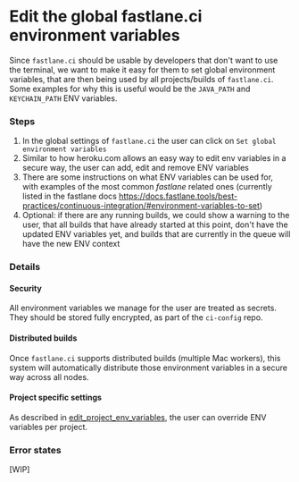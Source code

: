 # Edit the global fastlane.ci environment variables #

Since `fastlane.ci` should be usable by developers that don't want to use the terminal, we want to make it easy for them to set global environment variables, that are then being used by all projects/builds of `fastlane.ci`. Some examples for why this is useful would be the `JAVA_PATH` and `KEYCHAIN_PATH` ENV variables.
	
### Steps ###
1. In the global settings of `fastlane.ci` the user can click on `Set global environment variables`
1. Similar to how heroku.com allows an easy way to edit env variables in a secure way, the user can add, edit and remove ENV variables
1. There are some instructions on what ENV variables can be used for, with examples of the most common _fastlane_ related ones (currently listed in the fastlane docs https://docs.fastlane.tools/best-practices/continuous-integration/#environment-variables-to-set)
1. Optional: if there are any running builds, we could show a warning to the user, that all builds that have already started at this point, don't have the updated ENV variables yet, and builds that are currently in the queue will have the new ENV context

### Details ###

#### Security ####

All environment variables we manage for the user are treated as secrets. They should be stored fully encrypted, as part of the `ci-config` repo.

#### Distributed builds ####

Once `fastlane.ci` supports distributed builds (multiple Mac workers), this system will automatically distribute those environment variables in a secure way across all nodes.

#### Project specific settings ####

As described in [edit_project_env_variables](./edit_project_env_variables.md), the user can override ENV variables per project.

### Error states ###

[WIP]
